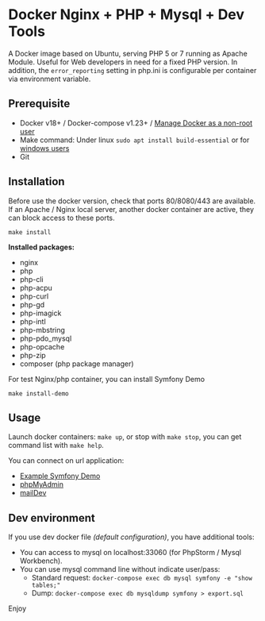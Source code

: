 # Docker Nginx + PHP + Mysql + Dev Tools
A Docker image based on Ubuntu, serving PHP 5 or 7 running as Apache Module. Useful for Web developers in need for a fixed PHP version. In addition, the `error_reporting` setting in php.ini is configurable per container via environment variable.

## Prerequisite

* Docker v18+ / Docker-compose v1.23+ / [Manage Docker as a non-root user](https://docs.docker.com/install/linux/linux-postinstall/)
* Make command: Under linux `sudo apt install build-essential` or for [windows users](https://stackoverflow.com/questions/32127524/how-to-install-and-use-make-in-windows/54086635)
* Git


## Installation
Before use the docker version, check that ports 80/8080/443 are available. If an Apache / Nginx local server, another docker container are active, they can block access to these ports.

```shell script
make install
```

**Installed packages:**
* nginx
* php
* php-cli
* php-acpu
* php-curl
* php-gd
* php-imagick
* php-intl
* php-mbstring
* php-pdo_mysql
* php-opcache
* php-zip
* composer (php package manager)

For test Nginx/php container, you can install Symfony Demo
```shell script
make install-demo
```


## Usage
Launch docker containers: `make up`, or stop with `make stop`, you can get command list with `make help`.

You can connect on url application:
* [Example Symfony Demo](http://demo.localhost.tv)
* [phpMyAdmin](http://pma.localhost.tv)
* [mailDev](http://maildev.localhost.tv)


## Dev environment
If you use dev docker file _(default configuration)_, you have additional tools:

* You can access to mysql on localhost:33060 (for PhpStorm / Mysql Workbench).
* You can use mysql command line without indicate user/pass:
	* Standard request: `docker-compose exec db mysql symfony -e "show tables;"`
	* Dump: `docker-compose exec db mysqldump symfony > export.sql`

Enjoy